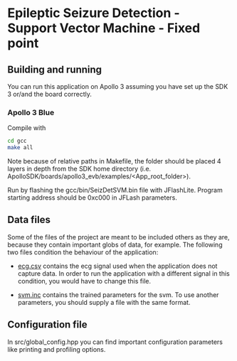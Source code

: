 # Epileptic Seizure Detection - Support Vector Machine - Fixed point

## Building and running

You can run this application on Apollo 3 assuming you have set up the SDK 3 or/and the board correctly.

### Apollo 3 Blue

Compile with
```sh
cd gcc
make all

```
Note because of relative paths in Makefile, the folder should be placed 4 layers in depth from the SDK home directory (i.e. ApolloSDK/boards/apollo3_evb/examples/<App_root_folder>).

Run by flashing the gcc/bin/SeizDetSVM.bin file with JFlashLite. Program starting address should be 0xc000 in JFLash parameters.

## Data files

Some of the files of the project are meant to be included others as they are,
because they contain important globs of data, for example.
The following two files condition the behaviour of the application:

* [ecg.csv](/Inc/ecg.csv) contains the ecg signal
used when the application does not capture data.
In order to run the application with a different signal in this condition,
you would have to change this file.

* [svm.inc](/Inc/svm.inc) contains the trained parameters for the svm.
To use another parameters, you should supply a file with the same format.

## Configuration file
In src/global_config.hpp you can find important configuration parameters like printing and profiling options.
